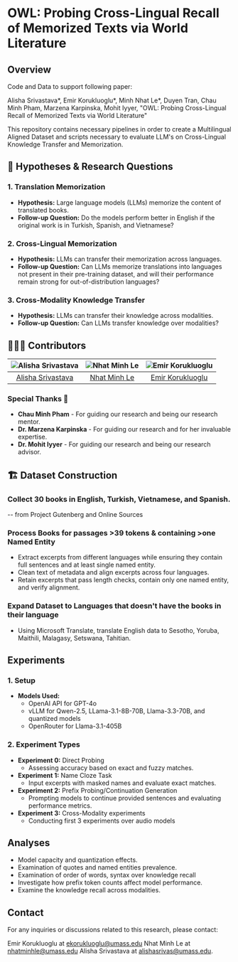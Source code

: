 # OWL: Probing Cross-Lingual Recall of Memorized Texts via World Literature

## Overview

Code and Data to support following paper:

Alisha Srivastava\*, Emir Korukluoglu\*, Minh Nhat Le\*, Duyen Tran, Chau Minh Pham, Marzena Karpinska, Mohit Iyyer, "OWL: Probing Cross-Lingual Recall of Memorized Texts via World Literature"

This repository contains necessary pipelines in order to create a Multilingual Aligned Dataset and scripts necessary to evaluate LLM's on Cross-Lingual Knowledge Transfer and Memorization.

## 🚀 Hypotheses & Research Questions

### 1. Translation Memorization

- **Hypothesis:** Large language models (LLMs) memorize the content of translated books.
- **Follow-up Question:** Do the models perform better in English if the original work is in Turkish, Spanish, and Vietnamese?

### 2. Cross-Lingual Memorization

- **Hypothesis:** LLMs can transfer their memorization across languages.
- **Follow-up Question:** Can LLMs memorize translations into languages not present in their pre-training dataset, and will their performance remain strong for out-of-distribution languages?

### 3. Cross-Modality Knowledge Transfer

- **Hypothesis:** LLMs can transfer their knowledge across modalities.
- **Follow-up Question:** Can LLMs transfer knowledge over modalities?

## 👩🏻‍💻 Contributors

| ![Alisha Srivastava](https://avatars.githubusercontent.com/alishasrivas?s=100) | ![Nhat Minh Le](https://pbs.twimg.com/profile_images/1928267818337812480/gqkgQjPJ_400x400.jpg) | ![Emir Korukluoglu](https://avatars.githubusercontent.com/emirkaan5?s=100) |
| :----------------------------------------------------------------------------: | :-------------------------------------------------------------------: | :------------------------------------------------------------------------: |
|              [Alisha Srivastava](https://github.com/alishasrivas)              |              [Nhat Minh Le](https://github.com/nhminle)              |              [Emir Korukluoglu](https://github.com/emirkaan5)              |

### Special Thanks 🌟

- **Chau Minh Pham** - For guiding our research and being our research mentor.
- **Dr. Marzena Karpinska** - For guiding our research and for her invaluable expertise.
- **Dr. Mohit Iyyer** - For guiding our research and being our research advisor.

## 🏗️ Dataset Construction

### Collect 30 books in English, Turkish, Vietnamese, and Spanish.

-- from Project Gutenberg and Online Sources

### Process Books for passages >39 tokens & containing >one Named Entity

- Extract excerpts from different languages while ensuring they contain full sentences and at least single named entity.
- Clean text of metadata and align excerpts across four languages.
- Retain excerpts that pass length checks, contain only one named entity, and verify alignment.

### Expand Dataset to Languages that doesn't have the books in their language

- Using Microsoft Translate, translate English data to Sesotho, Yoruba, Maithili, Malagasy, Setswana, Tahitian.

## Experiments

### 1. Setup

- **Models Used:**
  - OpenAI API for GPT-4o
  - vLLM for Qwen-2.5, LLama-3.1-8B-70B, Llama-3.3-70B, and quantized models
  - OpenRouter for Llama-3.1-405B

### 2. Experiment Types

- **Experiment 0:** Direct Probing
  - Assessing accuracy based on exact and fuzzy matches.
- **Experiment 1:** Name Cloze Task
  - Input excerpts with masked names and evaluate exact matches.
- **Experiment 2:** Prefix Probing/Continuation Generation
  - Prompting models to continue provided sentences and evaluating performance metrics.
- **Experiment 3:** Cross-Modality experiments
  - Conducting first 3 experiments over audio models

## Analyses

- Model capacity and quantization effects.
- Examination of quotes and named entities prevalence.
- Examination of order of words, syntax over knowledge recall
- Investigate how prefix token counts affect model performance.
- Examine the knowledge recall across modalities.

## Contact

For any inquiries or discussions related to this research, please contact:

Emir Korukluoglu at ekorukluoglu@umass.edu
Nhat Minh Le at nhatminhle@umass.edu
Alisha Srivastava at alishasrivas@umass.edu.
